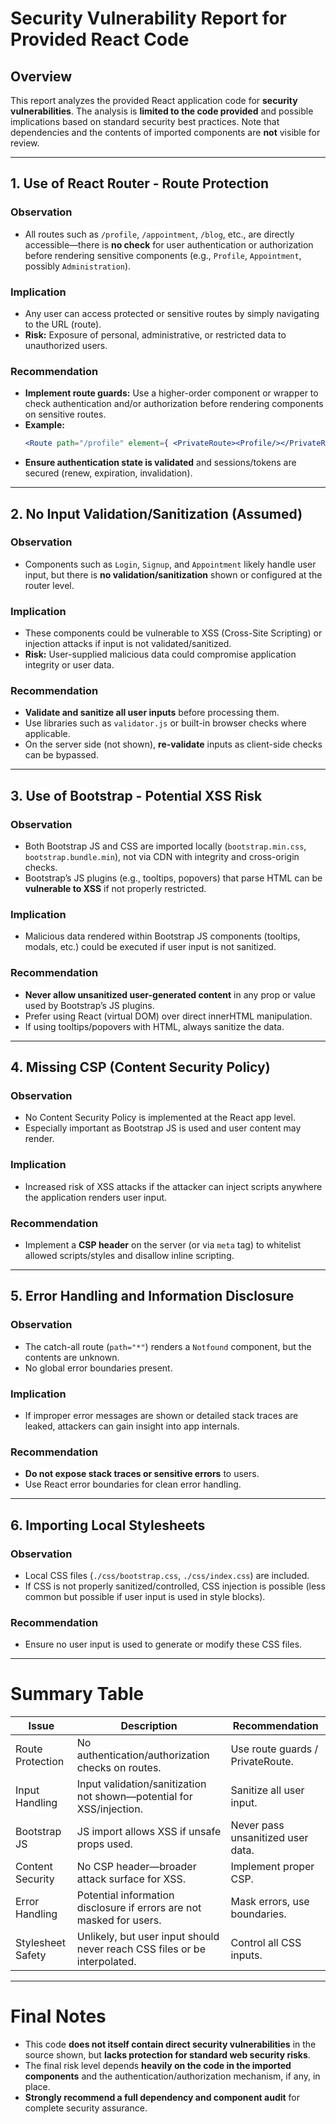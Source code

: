 # Security Vulnerability Report for Provided React Code

## Overview

This report analyzes the provided React application code for **security vulnerabilities**. The analysis is **limited to the code provided** and possible implications based on standard security best practices. Note that dependencies and the contents of imported components are **not** visible for review.

---

## 1. Use of React Router - Route Protection

### **Observation**
- All routes such as `/profile`, `/appointment`, `/blog`, etc., are directly accessible—there is **no check** for user authentication or authorization before rendering sensitive components (e.g., `Profile`, `Appointment`, possibly `Administration`).

### **Implication**
- Any user can access protected or sensitive routes by simply navigating to the URL (route).
- **Risk:** Exposure of personal, administrative, or restricted data to unauthorized users.

### **Recommendation**
- **Implement route guards:** Use a higher-order component or wrapper to check authentication and/or authorization before rendering components on sensitive routes.
- **Example:**  
  ```jsx
  <Route path="/profile" element={ <PrivateRoute><Profile/></PrivateRoute> } />
  ```
- **Ensure authentication state is validated** and sessions/tokens are secured (renew, expiration, invalidation).

---

## 2. No Input Validation/Sanitization (Assumed)

### **Observation**
- Components such as `Login`, `Signup`, and `Appointment` likely handle user input, but there is **no validation/sanitization** shown or configured at the router level.

### **Implication**
- These components could be vulnerable to XSS (Cross-Site Scripting) or injection attacks if input is not validated/sanitized.
- **Risk:** User-supplied malicious data could compromise application integrity or user data.

### **Recommendation**
- **Validate and sanitize all user inputs** before processing them.
- Use libraries such as `validator.js` or built-in browser checks where applicable.
- On the server side (not shown), **re-validate** inputs as client-side checks can be bypassed.

---

## 3. Use of Bootstrap - Potential XSS Risk

### **Observation**
- Both Bootstrap JS and CSS are imported locally (`bootstrap.min.css`, `bootstrap.bundle.min`), not via CDN with integrity and cross-origin checks.
- Bootstrap’s JS plugins (e.g., tooltips, popovers) that parse HTML can be **vulnerable to XSS** if not properly restricted.

### **Implication**
- Malicious data rendered within Bootstrap JS components (tooltips, modals, etc.) could be executed if user input is not sanitized.

### **Recommendation**
- **Never allow unsanitized user-generated content** in any prop or value used by Bootstrap’s JS plugins.
- Prefer using React (virtual DOM) over direct innerHTML manipulation.
- If using tooltips/popovers with HTML, always sanitize the data.

---

## 4. Missing CSP (Content Security Policy)

### **Observation**
- No Content Security Policy is implemented at the React app level.
- Especially important as Bootstrap JS is used and user content may render.

### **Implication**
- Increased risk of XSS attacks if the attacker can inject scripts anywhere the application renders user input.

### **Recommendation**
- Implement a **CSP header** on the server (or via `meta` tag) to whitelist allowed scripts/styles and disallow inline scripting.

---

## 5. Error Handling and Information Disclosure

### **Observation**
- The catch-all route (`path="*"`) renders a `Notfound` component, but the contents are unknown.
- No global error boundaries present.

### **Implication**
- If improper error messages are shown or detailed stack traces are leaked, attackers can gain insight into app internals.

### **Recommendation**
- **Do not expose stack traces or sensitive errors** to users.  
- Use React error boundaries for clean error handling.

---

## 6. Importing Local Stylesheets

### **Observation**
- Local CSS files (`./css/bootstrap.css`, `./css/index.css`) are included.
- If CSS is not properly sanitized/controlled, CSS injection is possible (less common but possible if user input is used in style blocks).

### **Recommendation**
- Ensure no user input is used to generate or modify these CSS files.

---

# Summary Table

| Issue              | Description                                                                    | Recommendation                         |
|--------------------|--------------------------------------------------------------------------------|----------------------------------------|
| Route Protection   | No authentication/authorization checks on routes.                              | Use route guards / PrivateRoute.       |
| Input Handling     | Input validation/sanitization not shown—potential for XSS/injection.           | Sanitize all user input.               |
| Bootstrap JS       | JS import allows XSS if unsafe props used.                                     | Never pass unsanitized user data.      |
| Content Security   | No CSP header—broader attack surface for XSS.                                  | Implement proper CSP.                  |
| Error Handling     | Potential information disclosure if errors are not masked for users.            | Mask errors, use boundaries.           |
| Stylesheet Safety  | Unlikely, but user input should never reach CSS files or be interpolated.      | Control all CSS inputs.                |

---

# Final Notes

- This code **does not itself contain direct security vulnerabilities** in the source shown, but **lacks protection for standard web security risks**.
- The final risk level depends **heavily on the code in the imported components** and the authentication/authorization mechanism, if any, in place.
- **Strongly recommend a full dependency and component audit** for complete security assurance.